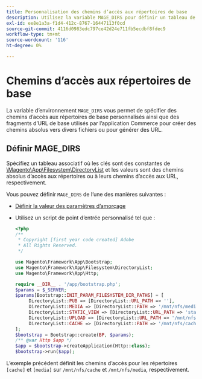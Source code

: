 ```yaml
---
title: Personnalisation des chemins d’accès aux répertoires de base
description: Utilisez la variable MAGE_DIRS pour définir un tableau de chemins absolus.
exl-id: ee8e1a3a-f1d4-412c-8767-16447113f0cd
source-git-commit: 4116d0983edc797ce42d24e711fb5ecdbf8fdec9
workflow-type: tm+mt
source-wordcount: '116'
ht-degree: 0%

---
```


# Chemins d’accès aux répertoires de base

La variable d’environnement `MAGE_DIRS` vous permet de spécifier des chemins d’accès aux répertoires de base personnalisés ainsi que des fragments d’URL de base utilisés par l’application Commerce pour créer des chemins absolus vers divers fichiers ou pour générer des URL.

## Définir MAGE_DIRS

Spécifiez un tableau associatif où les clés sont des constantes de [\\Magento\\App\\Filesystem\\DirectoryList][directory-list] et les valeurs sont des chemins absolus d’accès aux répertoires ou à leurs chemins d’accès aux URL, respectivement.

Vous pouvez définir `MAGE_DIRS` de l’une des manières suivantes :

- [Définir la valeur des paramètres d’amorçage](../bootstrap/set-parameters.md)
- Utilisez un script de point d’entrée personnalisé tel que :

  ```php
  <?php
  /**
   * Copyright [first year code created] Adobe
   * All Rights Reserved.
   */
  
  use Magento\Framework\App\Bootstrap;
  use Magento\Framework\App\Filesystem\DirectoryList;
  use Magento\Framework\App\Http;
  
  require __DIR__ . '/app/bootstrap.php';
  $params = $_SERVER;
  $params[Bootstrap::INIT_PARAM_FILESYSTEM_DIR_PATHS] = [
       DirectoryList::PUB => [DirectoryList::URL_PATH => ''],
       DirectoryList::MEDIA => [DirectoryList::PATH => '/mnt/nfs/media', DirectoryList::URL_PATH => ''],
       DirectoryList::STATIC_VIEW => [DirectoryList::URL_PATH => 'static'],
       DirectoryList::UPLOAD => [DirectoryList::URL_PATH => '/mnt/nfs/media/upload'],
       DirectoryList::CACHE => [DirectoryList::PATH => '/mnt/nfs/cache'],
  ];
  $bootstrap = Bootstrap::create(BP, $params);
  /** @var Http $app */
  $app = $bootstrap->createApplication(Http::class);
  $bootstrap->run($app);
  ```

L’exemple précédent définit les chemins d’accès pour les répertoires `[cache]` et `[media]` sur `/mnt/nfs/cache` et `/mnt/nfs/media`, respectivement.

<!-- link definitions -->

[directory-list]: https://github.com/magento/magento2/blob/2.4/lib/internal/Magento/Framework/App/Filesystem/DirectoryList.php
